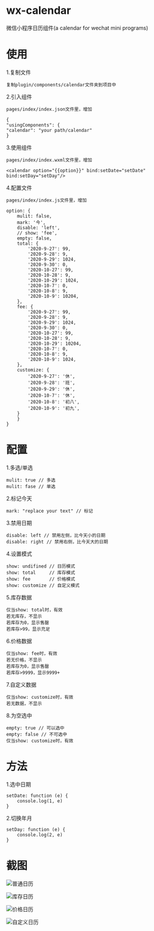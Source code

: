 # wx-calendar

微信小程序日历组件(a calendar for wechat mini programs)

# 使用

1.复制文件

    复制plugin/components/calendar文件夹到项目中

2.引入组件

    pages/index/index.json文件里，增加
    
    {
    "usingComponents": {
    "calendar": "your path/calendar"
    }

3.使用组件

    pages/index/index.wxml文件里，增加
    
    <calendar option="{{option}}" bind:setDate="setDate" bind:setDay="setDay"/>

4.配置文件

    pages/index/index.js文件里，增加

    option: {
        mulit: false,
        mark: '今',
        disable: 'left',
        // show: 'fee',
        empty: false,
        total: {
            '2020-9-27': 99,
            '2020-9-28': 9,
            '2020-9-29': 1024,
            '2020-9-30': 0,
            '2020-10-27': 99,
            '2020-10-28': 9,
            '2020-10-29': 1024,
            '2020-10-7': 0,
            '2020-10-8': 9,
            '2020-10-9': 10204,
        },
        fee: {
            '2020-9-27': 99,
            '2020-9-28': 9,
            '2020-9-29': 1024,
            '2020-9-30': 0,
            '2020-10-27': 99,
            '2020-10-28': 9,
            '2020-10-29': 10204,
            '2020-10-7': 0,
            '2020-10-8': 9,
            '2020-10-9': 1024,
        },
        customize: {
            '2020-9-27': '休',
            '2020-9-28': '班',
            '2020-9-29': '休',
            '2020-10-7': '休',
            '2020-10-8': '初八',
            '2020-10-9': '初九',
        }
        }
    }
    
# 配置

1.多选/单选

    mulit: true // 多选
    mulit: fase // 单选

2.标记今天
  
    mark: "replace your text" // 标记

3.禁用日期

    disable: left // 禁用左侧，比今天小的日期
    disable: right // 禁用右侧，比今天大的日期

4.设置模式

    show: undifined // 日历模式
    show: total     // 库存模式
    show: fee       // 价格模式
    show: customize // 自定义模式

5.库存数据

    仅当show: total时，有效
    若无库存，不显示
    若库存为0，显示售罄
    若库存>99，显示充足

6.价格数据

    仅当show: fee时，有效
    若无价格，不显示
    若库存为0，显示售罄
    若库存>9999，显示9999+

7.自定义数据
    
    仅当show: customize时，有效
    若无数据，不显示

8.为空选中

    empty: true // 可以选中
    empty: false // 不可选中
    仅当show: customize时，有效

# 方法

1.选中日期

    setDate: function (e) {
        console.log(1, e)
    }
    
2.切换年月

    setDay: function (e) {
        console.log(2, e)
    }
   
# 截图

![普通日历](http://cdn.tiantour.com/screenshot/normal.png)

![库存日历](http://cdn.tiantour.com/screenshot/total.png)

![价格日历](http://cdn.tiantour.com/screenshot/fee.png)

![自定义日历](http://cdn.tiantour.com/screenshot/customize.png)
